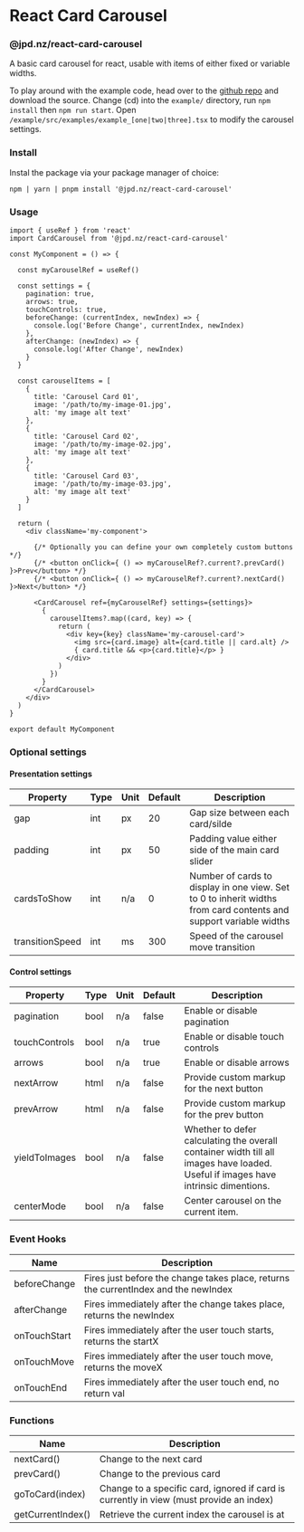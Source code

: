 # React Card Carousel
### @jpd.nz/react-card-carousel

A basic card carousel for react, usable with items of either fixed or variable widths.

To play around with the example code, head over to the [github repo](https://github.com/prowsejeremy/react-card-carousel) and download the source. Change (cd) into the `example/` directory, run `npm install` then `npm run start`. Open `/example/src/examples/example_[one|two|three].tsx` to modify the carousel settings.


### Install

Instal the package via your package manager of choice:

~~~terminal
npm | yarn | pnpm install '@jpd.nz/react-card-carousel'
~~~


### Usage

~~~tsx
import { useRef } from 'react'
import CardCarousel from '@jpd.nz/react-card-carousel'

const MyComponent = () => {

  const myCarouselRef = useRef()

  const settings = {
    pagination: true,
    arrows: true,
    touchControls: true,
    beforeChange: (currentIndex, newIndex) => {
      console.log('Before Change', currentIndex, newIndex)
    },
    afterChange: (newIndex) => {
      console.log('After Change', newIndex)
    }
  }

  const carouselItems = [
    {
      title: 'Carousel Card 01',
      image: '/path/to/my-image-01.jpg',
      alt: 'my image alt text'
    },
    {
      title: 'Carousel Card 02',
      image: '/path/to/my-image-02.jpg',
      alt: 'my image alt text'
    },
    {
      title: 'Carousel Card 03',
      image: '/path/to/my-image-03.jpg',
      alt: 'my image alt text'
    }
  ]

  return (
    <div className='my-component'>

      {/* Optionally you can define your own completely custom buttons */}
      {/* <button onClick={ () => myCarouselRef?.current?.prevCard() }>Prev</button> */}
      {/* <button onClick={ () => myCarouselRef?.current?.nextCard() }>Next</button> */}

      <CardCarousel ref={myCarouselRef} settings={settings}>
        {
          carouselItems?.map((card, key) => {
            return (
              <div key={key} className='my-carousel-card'>
                <img src={card.image} alt={card.title || card.alt} />
                { card.title && <p>{card.title}</p> }
              </div>
            )
          })
        }
      </CardCarousel>
    </div>
  )
}

export default MyComponent
~~~


### Optional settings

#### Presentation settings

| Property | Type | Unit | Default | Description                           |
| -------- | ---- | ---- | ------- | ------------------------------------- |
| gap | int | px | 20 | Gap size between each card/silde |
| padding | int | px | 50 | Padding value either side of the main card slider |
| cardsToShow | int | n/a | 0 | Number of cards to display in one view. Set to 0 to inherit widths from card contents and support variable widths |
| transitionSpeed | int | ms | 300 | Speed of the carousel move transition |


#### Control settings

| Property | Type | Unit | Default | Description                           |
| -------- | ---- | ---- | ------- | ------------------------------------- |
| pagination | bool | n/a | false | Enable or disable pagination |
| touchControls | bool | n/a | true | Enable or disable touch controls |
| arrows | bool | n/a | true | Enable or disable arrows |
| nextArrow | html | n/a | false | Provide custom markup for the next button |
| prevArrow | html | n/a | false | Provide custom markup for the prev button |
| yieldToImages | bool | n/a | false | Whether to defer calculating the overall container width till all images have loaded. Useful if images have intrinsic dimentions. |
| centerMode | bool | n/a | false | Center carousel on the current item. |


### Event Hooks

| Name | Description |
| ---- | ----------- |
| beforeChange | Fires just before the change takes place, returns the currentIndex and the newIndex |
| afterChange | Fires immediately after the change takes place, returns the newIndex |
| onTouchStart | Fires immediately after the user touch starts, returns the startX |
| onTouchMove | Fires immediately after the user touch move, returns the moveX |
| onTouchEnd | Fires immediately after the user touch end, no return val |


### Functions

| Name | Description |
| ---- | ----------- |
| nextCard() | Change to the next card |
| prevCard() | Change to the previous card |
| goToCard(index) | Change to a specific card, ignored if card is currently in view (must provide an index) |
| getCurrentIndex() | Retrieve the current index the carousel is at |